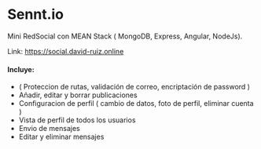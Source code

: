 # Sennt.io
Mini RedSocial con MEAN Stack ( MongoDB, Express, Angular, NodeJs).

Link: https://social.david-ruiz.online

#### Incluye:
* ( Proteccion de rutas, validación de correo, encriptación de password ) 
* Añadir, editar y borrar publicaciones
* Configuracion de perfil ( cambio de datos, foto de perfil, eliminar cuenta )
* Vista de perfil de todos los usuarios 
* Envio de mensajes
* Editar y eliminar mensajes